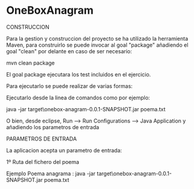 # OneBoxAnagram

CONSTRUCCION

Para la gestion y construccion del proyecto se ha utilizado la herramienta Maven, para construirlo se puede invocar al goal "package" añadiendo el goal "clean" por delante en caso de ser necesario:

mvn clean package

El goal package ejecutara los test incluidos en el ejercicio.

Para ejecutarlo se puede realizar de varias formas:

Ejecutarlo desde la linea de comandos como por ejemplo:

java -jar target\onebox-anagram-0.0.1-SNAPSHOT.jar poema.txt

O bien, desde eclipse, Run --> Run Configurations --> Java Application y añadiendo los parametros de entrada

PARAMETROS DE ENTRADA

La aplicacion acepta un parametro de entrada:

1º Ruta del fichero del poema

Ejemplo Poema anagrama : java -jar target\onebox-anagram-0.0.1-SNAPSHOT.jar poema.txt
